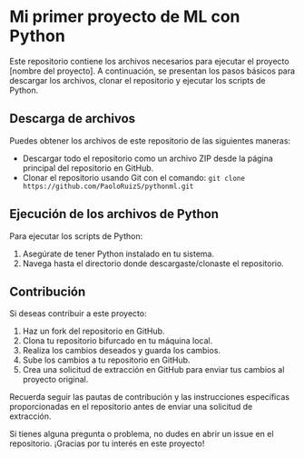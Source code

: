 # Mi primer proyecto de ML con Python

Este repositorio contiene los archivos necesarios para ejecutar el proyecto [nombre del proyecto]. A continuación, se presentan los pasos básicos para descargar los archivos, clonar el repositorio y ejecutar los scripts de Python.

## Descarga de archivos

Puedes obtener los archivos de este repositorio de las siguientes maneras:

- Descargar todo el repositorio como un archivo ZIP desde la página principal del repositorio en GitHub.
- Clonar el repositorio usando Git con el comando: `git clone https://github.com/PaoloRuizS/pythonml.git`  

## Ejecución de los archivos de Python

Para ejecutar los scripts de Python:

1. Asegúrate de tener Python instalado en tu sistema.
2. Navega hasta el directorio donde descargaste/clonaste el repositorio.

## Contribución

Si deseas contribuir a este proyecto:

1. Haz un fork del repositorio en GitHub.
2. Clona tu repositorio bifurcado en tu máquina local.
3. Realiza los cambios deseados y guarda los cambios.
4. Sube los cambios a tu repositorio en GitHub.
5. Crea una solicitud de extracción en GitHub para enviar tus cambios al proyecto original.

Recuerda seguir las pautas de contribución y las instrucciones específicas proporcionadas en el repositorio antes de enviar una solicitud de extracción.

Si tienes alguna pregunta o problema, no dudes en abrir un issue en el repositorio. ¡Gracias por tu interés en este proyecto!

